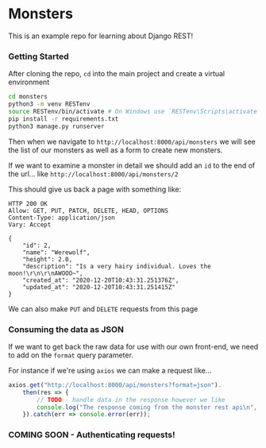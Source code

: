 # Monsters

This is an example repo for learning about Django REST!

### Getting Started

After cloning the repo, `cd` into the main project and create a virtual environment

```sh
cd monsters
python3 -m venv RESTenv
source RESTenv/bin/activate # On Windows use `RESTenv\Scripts\activate`
pip install -r requirements.txt
python3 manage.py runserver
```

Then when we navigate to `http://localhost:8000/api/monsters` we will see the list of our monsters as well as a form to create new monsters.

If we want to examine a monster in detail we should add an `id` to the end of the url... like `http://localhost:8000/api/monsters/2`

This should give us back a page with something like:

```
HTTP 200 OK
Allow: GET, PUT, PATCH, DELETE, HEAD, OPTIONS
Content-Type: application/json
Vary: Accept

{
    "id": 2,
    "name": "Werewolf",
    "height": 2.0,
    "description": "Is a very hairy individual. Loves the moon!\r\n\r\nAWOOO~",
    "created_at": "2020-12-20T10:43:31.251376Z",
    "updated_at": "2020-12-20T10:43:31.251415Z"
}
```

We can also make `PUT` and `DELETE` requests from this page

### Consuming the data as JSON

If we want to get back the raw data for use with our own front-end, we need to add on the `format` query parameter.

For instance if we're using `axios` we can make a request like...

```js
axios.get("http://localhost:8000/api/monsters?format=json").
    then(res => {
        // TODO - handle data in the response however we like
        console.log("The response coming from the monster rest api\n", res);
    }).catch(err => console.error(err));
```

### COMING SOON - Authenticating requests!
